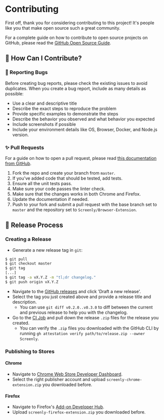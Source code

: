 # Contributing

First off, thank you for considering contributing to this project! It's people like you that make open source such a great community.

For a complete guide on how to contribute to open source projects on GitHub, please read the [GitHub Open Source Guide](https://opensource.guide/how-to-contribute/).

## :raised_hands: How Can I Contribute?

### :lady_beetle: Reporting Bugs

Before creating bug reports, please check the existing issues to avoid duplicates. When you create a bug report, include as many details as possible:

* Use a clear and descriptive title
* Describe the exact steps to reproduce the problem
* Provide specific examples to demonstrate the steps
* Describe the behavior you observed and what behavior you expected
* Include screenshots if possible
* Include your environment details like OS, Browser, Docker, and Node.js version.

### :sparkles: Pull Requests

For a guide on how to open a pull request, please read [this documentation from GitHub](https://opensource.guide/how-to-contribute/#opening-a-pull-request).

1. Fork the repo and create your branch from `master`.
2. If you've added code that should be tested, add tests.
3. Ensure all the unit tests pass.
4. Make sure your code passes the linter check.
5. Make sure that the changes works in both Chrome and Firefox.
6. Update the documentation if needed.
7. Push to your fork and submit a pull request with the base branch set to `master`
   and the repository set to `Screenly/Browser-Extension`.

## :rocket: Release Process

### Creating a Release

* Generate a new release tag in `git`:

```bash
$ git pull
$ git checkout master
$ git tag
[...]
$ git tag -a vX.Y.Z -m "tl;dr changelog."
$ git push origin vX.Y.Z
```
* Navigate to the [GitHub releases](https://github.com/Screenly/Browser-Extension/releases) and click 'Draft a new release'.
* Select the tag you just created above and provide a release title and description.
  * You can use `git diff v0.2.0..v0.3.0` to diff between the current and previous release to help you with the changelog.
* Go to the [CI Job](https://github.com/Screenly/Browser-Extension/actions/workflows/build.yaml) and pull down the release `.zip` files for the release you created.
  * You can verify the `.zip` files you downloaded with the GitHub CLI by running `gh attestation verify path/to/release.zip --owner Screenly`.

### Publishing to Stores

#### Chrome

* Navigate to [Chrome Web Store Developer Dashboard](https://chrome.google.com/u/1/webstore/devconsole/).
* Select the right publisher account and upload `screenly-chrome-extension.zip` you downloaded before.

#### Firefox

* Navigate to Firefox's [Add-on Developer Hub](https://addons.mozilla.org/en-US/developers/).
* Upload `screenly-firefox-extension.zip` you downloaded before.
